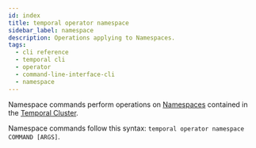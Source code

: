 ```yaml
---
id: index
title: temporal operator namespace
sidebar_label: namespace
description: Operations applying to Namespaces.
tags:
  - cli reference
  - temporal cli
  - operator
  - command-line-interface-cli
  - namespace
---
```


Namespace commands perform operations on [Namespaces](/concepts/what-is-a-namespace) contained in the [Temporal Cluster](/concepts/what-is-a-temporal-cluster).

Namespace commands follow this syntax:
`temporal operator namespace COMMAND [ARGS]`.
